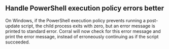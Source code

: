 ## Handle PowerShell execution policy errors better

On Windows, if the PowerShell execution policy prevents running a post-update script, the child process exits with zero, but an error message is printed to standard error.  Corral will now check for this error message and print the error message, instead of erroneously continuing as if the script succeeded.